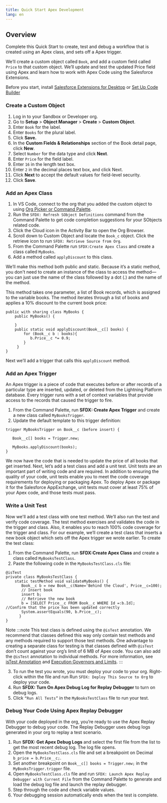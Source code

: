 ```yaml
---
title: Quick Start Apex Development
lang: en
---
```

  
## Overview
Complete this Quick Start to create, test and debug a workflow that is created using an Apex class, and sets off a Apex trigger.

We’ll create a custom object called `Book`, and add a custom field called `Price` to that custom object. We’ll update and test the updated Price field using Apex and learn how to work with Apex Code using the Salesforce Extensions.


Before you start, install [Salesforce Extensions for Desktop](./en/../../vscode-desktop/install.md) or [Set Up Code Builder](./en/../../codebuilder/cb-setup.md)


### Create a Custom Object
1. Log in to your Sandbox or Developer org.
2. Go to **Setup** > **Object Manager** > **Create** > **Custom Object**.
3. Enter `Book` for the label.
4. Enter `Books` for the plural label.
5. Click **Save.**
6. In the **Custom Fields & Relationships** section of the Book detail page, click **New**.
7. Select `Number` for the data type and click **Next**.
8. Enter `Price` for the field label.
9. Enter `16` in the length text box.
10. Enter `2` in the decimal places text box, and click Next.
11. Click **Next** to accept the default values for field-level security.
12. Click **Save**.

### Add an Apex Class
1. In VS Code, connect to the org that you added the custom object to using [Org Picker or Command Palette](../user-guide/default-org.md).
2. Run the `SFDX: Refresh SObject Definitions` command from the Command Palette to get code completion suggestions for your SObjects related code.
3. Click the Cloud icon in the Activity Bar to open the Org Browser.
4. Scroll down to Custom Object and locate the `Book_c` object. Click the retrieve icon to run `SFDX: Retrieve Source from Org`.
5. From the Command Palette run `SFDX:Create Apex Class` and create a class called `MyBooks`. 
6. Add a method called `applyDiscount` to this class. 
   
We’ll make this method both public and static. Because it’s a static method, you don't need to create an instance of the class to access the method—you can just use the name of the class followed by a dot (.) and the name of the method.

This method takes one parameter, a list of Book records, which is assigned to the variable books. The method iterates through a list of books and applies a 10% discount to the current book price:

```
public with sharing class MyBooks {
    public MyBooks() {

    }
    public static void applyDiscount(Book__c[] books) {
        for (Book__c b : books){
           b.Price__c *= 0.9;
        }
     }
}
```
Next we’ll add a trigger that calls this `applyDiscount` method. 

### Add an Apex Trigger
An Apex trigger is a piece of code that executes before or after records of a particular type are inserted, updated, or deleted from the Lightning Platform database. Every trigger runs with a set of context variables that provide access to the records that caused the trigger to fire.
1. From the Command Palette, run **SFDX: Create Apex Trigger** and create a new class called `MyBooksTrigger`. 
2. Update the default template to this trigger definition:

```
trigger MyBooksTrigger on Book__c (before insert) {

   Book__c[] books = Trigger.new;

   MyBooks.applyDiscount(books);
}
```

We now have the code that is needed to update the price of all books that get inserted. Next, let’s add a test class and add a unit test. Unit tests are an important part of writing code and are required. In addition to ensuring the quality of your code, unit tests enable you to meet the code coverage requirements for deploying or packaging Apex. To deploy Apex or package it for the Salesforce AppExchange, unit tests must cover at least 75% of your Apex code, and those tests must pass.

### Write a Unit Test
Now we'll add a test class with one test method. We’ll also run the test and verify code coverage. The test method exercises and validates the code in the trigger and class. Also, it enables you to reach 100% code coverage for the trigger and class.
For our example, we’ll create a test class that inserts a new book object which sets off the Apex trigger we wrote earlier. 
To create the test class:

1. From the Command Palette, run **SFDX:Create Apex Class** and create a class called `MyBooksTestClass`. 
2. Paste the following code in the `MyBooksTestClass.cls` file:

```
@isTest 
private class MyBooksTestClass {
    static testMethod void validateMyBooks() {
       Book__c b = new Book__c(Name='Behind the Cloud', Price__c=100);
       // Insert book
       insert b;    
       // Retrieve the new book
       b = [SELECT Price__c FROM Book__c WHERE Id =:b.Id];
//Confirm that the price has been updated correctly
       System.assertEquals(90, b.Price__c);
      }
}
```
Note
:::note
This test class is defined using the `@isTest` annotation. We recommend that classes defined this way only contain test methods and any methods required to support those test methods. One advantage to creating a separate class for testing is that classes defined with `@isTest` don’t count against your org’s limit of 6 MB of Apex code. You can also add the `@isTest` annotation to individual methods. For more information, see [isTest Annotation](https://developer.salesforce.com/docs/atlas.en-us.apexcode.meta/apexcode/apex_classes_annotation_isTest.htm) and [Execution Governors and Limits](https://developer.salesforce.com/docs/atlas.en-us.apexcode.meta/apexcode/apex_gov_limits.htm).
:::

3. To run the test you wrote, you must deploy your code to your org. Right-click within the file and run Run `SFDX: Deploy This Source to Org` to deploy your code. 
4. Run **SFDX: Turn On Apex Debug Log for Replay Debugger** to turn on debug logs.
5.  Click `“Run All Tests”` in the `MyBooksTestClass` file to run your test.  

### Debug Your Code Using Apex Replay Debugger
With your code deployed in the org, you’re ready to use the Apex Replay Debugger to debug your code. The Replay Debugger uses debug logs generated in your org to replay a test scenario. 
1. Run **SFDX: Get Apex Debug Logs** and select the first file from the list to get the most recent debug log.
 The log file opens.
2. Open the `MyBooksTestClass.cls` file and set a breakpoint on Decimal `b_price = b.Price__c;`.
3. Set another breakpoint on `Book__c[] books = Trigger.new;` in the `MyBooksTrigger.trigger` file. 
4. Open `MyBooksTestClass.cls` file and run `SFDX: Launch Apex Replay Debugger with Current File` from the Command Palette to generate and load the debug log file and launch the replay debugger.
5. Step through the code and check variable values.
6. Your debugging session automatically ends when the test is complete.

